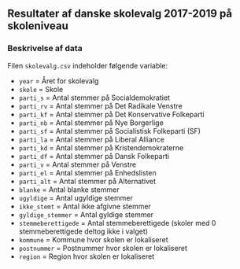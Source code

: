 Resultater af danske skolevalg 2017-2019 på skoleniveau
---

### Beskrivelse af data

Filen `skolevalg.csv` indeholder følgende variable:

- `year` = Året for skolevalg
- `skole` = Skole
- `parti_s` = Antal stemmer på Socialdemokratiet
- `parti_rv` = Antal stemmer på Det Radikale Venstre
- `parti_kf` = Antal stemmer på Det Konservative Folkeparti
- `parti_nb` = Antal stemmer på Nye Borgerlige
- `parti_sf` = Antal stemmer på Socialistisk Folkeparti (SF)
- `parti_la` = Antal stemmer på Liberal Alliance
- `parti_kd` = Antal stemmer på Kristendemokraterne
- `parti_df` = Antal stemmer på Dansk Folkeparti
- `parti_v` = Antal stemmer på Venstre
- `parti_el` = Antal stemmer på Enhedslisten
- `parti_alt` = Antal stemmer på Alternativet
- `blanke` = Antal blanke stemmer
- `ugyldige` = Antal ugyldige stemmer
- `ikke_stemt` = Antal ikke afgivne stemmer
- `gyldige_stemmer` = Antal gyldige stemmer
- `stemmeberettigede` = Antal stemmeberettigede (skoler med 0 stemmeberettigede deltog ikke i valget)
- `kommune` = Kommune hvor skolen er lokaliseret
- `postnummer` = Postnummer hvor skolen er lokaliseret
- `region` = Region hvor skolen er lokaliseret
